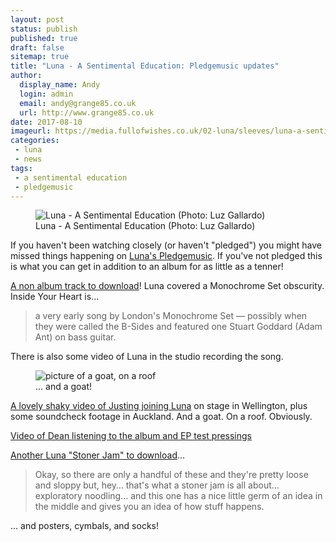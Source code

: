 ```yaml
---
layout: post
status: publish
published: true
draft: false
sitemap: true
title: "Luna - A Sentimental Education: Pledgemusic updates"
author:
  display_name: Andy
  login: admin
  email: andy@grange85.co.uk
  url: http://www.grange85.co.uk
date: 2017-08-10
imageurl: https://media.fullofwishes.co.uk/02-luna/sleeves/luna-a-sentimental-education-lo-res.jpg
categories:
 - luna
 - news
tags:
 - a sentimental education
 - pledgemusic
---
```

<figure class="caption aligncenter"><img src="https://media.fullofwishes.co.uk/02-luna/pictures/luna-2017-promo-luz-gallardo.jpg" alt="Luna - A Sentimental Education (Photo: Luz Gallardo)" /><figcaption class="caption-text">Luna - A Sentimental Education (Photo: Luz Gallardo)</figcaption></figure>

<p>If you haven't been watching closely (or haven't "pledged") you might have missed things happening on <a href="http://www.pledgemusic.com/projects/luna2/">Luna's Pledgemusic</a>. If you've not pledged this is what you can get in addition to an album for as little as a tenner!</p>

<p><a href="http://www.pledgemusic.com/projects/luna2/updates/85364">A non album track to download</a>! Luna covered a Monochrome Set obscurity. Inside Your Heart is&hellip;</p>
<blockquote>a very early song by London's Monochrome Set — possibly when they were called the B-Sides and featured one Stuart Goddard (Adam Ant) on bass guitar.</blockquote>
<p>There is also some video of Luna in the studio recording the song.</p>
<div class="col-md-6 pull-right"><figure><img src="{{site.baseurl}}/images/a-goat-on-the-roof.jpg" class="img-responsive" alt="picture of a goat, on a roof" /><figcaption>&hellip; and a goat!</figcaption></figure></div>
<p><a href="http://www.pledgemusic.com/projects/luna2/updates/87111">A lovely shaky video of Justing joining Luna</a> on stage in Wellington, plus some soundcheck footage in Auckland. And a goat. On a roof. Obviously.</p>

<p><a href="http://www.pledgemusic.com/projects/luna2/updates/86830">Video of Dean listening to the album and EP test pressings</a></p>

<p><a href="http://www.pledgemusic.com/projects/luna2/updates/87531">Another Luna "Stoner Jam" to download</a>&hellip;</p>
<blockquote>Okay, so there are only a handful of these and they're pretty loose and sloppy but, hey&hellip; that's what a stoner jam is all about&hellip; exploratory noodling&hellip; and this one has a nice little germ of an idea in the middle and gives you an idea of how stuff happens.</blockquote>

<p>&hellip; and posters, cymbals, and socks!</p>




